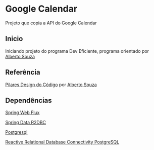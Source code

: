 # Google Calendar
Projeto que copia a API do Google Calendar

## Inicio
Iniciando projeto do programa Dev Eficiente, programa orientado por [Alberto Souza](https://twitter.com/alberto_souza)

## Referência
[Pilares Design do Código](https://github.com/asouza/pilares-design-codigo/blob/master/README.md) por [Alberto Souza](https://twitter.com/alberto_souza)

## Dependências
[Spring Web Flux](https://docs.spring.io/spring/docs/current/spring-framework-reference/web-reactive.html)

[Spring Data R2DBC](https://spring.io/projects/spring-data-r2dbc)

[Postgresql](https://www.postgresql.org/)

[Reactive Relational Database Connectivity PostgreSQL](https://github.com/r2dbc/r2dbc-postgresql)


